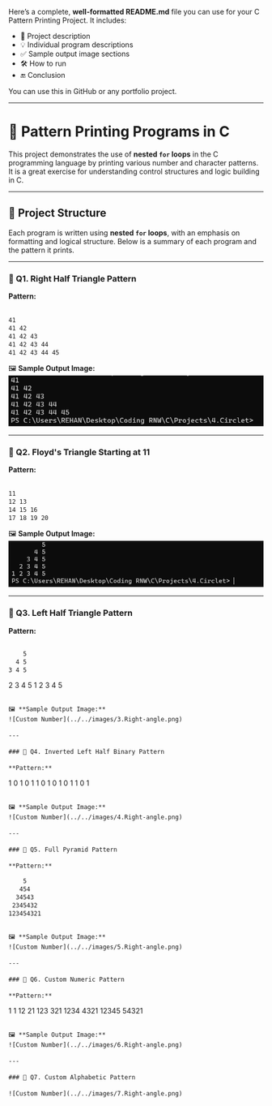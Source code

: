 Here’s a complete, **well-formatted README.md** file you can use for your C Pattern Printing Project. It includes:

* 📌 Project description
* 💡 Individual program descriptions
* ✅ Sample output image sections
* 🛠️ How to run
* 🔚 Conclusion

You can use this in GitHub or any portfolio project.

---

# 🔢 Pattern Printing Programs in C

This project demonstrates the use of **nested `for` loops** in the C programming language by printing various number and character patterns. It is a great exercise for understanding control structures and logic building in C.

---

## 📂 Project Structure

Each program is written using **nested `for` loops**, with an emphasis on formatting and logical structure. Below is a summary of each program and the pattern it prints.

---

### 📘 Q1. Right Half Triangle Pattern

**Pattern:**
```

41
41 42
41 42 43
41 42 43 44
41 42 43 44 45

```

🖼️ **Sample Output Image:**
![Custom Number](../../images/1.Right-angle.png)

---

### 📘 Q2. Floyd's Triangle Starting at 11

**Pattern:**
```

11
12 13
14 15 16
17 18 19 20

```

🖼️ **Sample Output Image:**
![Custom Number](../../images/3.Right-angle.png)

---

### 📘 Q3. Left Half Triangle Pattern

**Pattern:**
```

```
        5  
      4 5  
    3 4 5  
  2 3 4 5
1 2 3 4 5

```

🖼️ **Sample Output Image:**
![Custom Number](../../images/3.Right-angle.png)

---

### 📘 Q4. Inverted Left Half Binary Pattern

**Pattern:**
```

1 0 1 0 1
1 0 1 0
1 0 1
1 0
1

```

🖼️ **Sample Output Image:**
![Custom Number](../../images/4.Right-angle.png)

---

### 📘 Q5. Full Pyramid Pattern

**Pattern:**
```
        5  
       454  
      34543  
     2345432
    123454321

```

🖼️ **Sample Output Image:**
![Custom Number](../../images/5.Right-angle.png)

---

### 📘 Q6. Custom Numeric Pattern

**Pattern:**
```

1         1
12       21
123     321
1234   4321
12345 54321

```

🖼️ **Sample Output Image:**
![Custom Number](../../images/6.Right-angle.png)

---

### 📘 Q7. Custom Alphabetic Pattern

![Custom Number](../../images/7.Right-angle.png)













